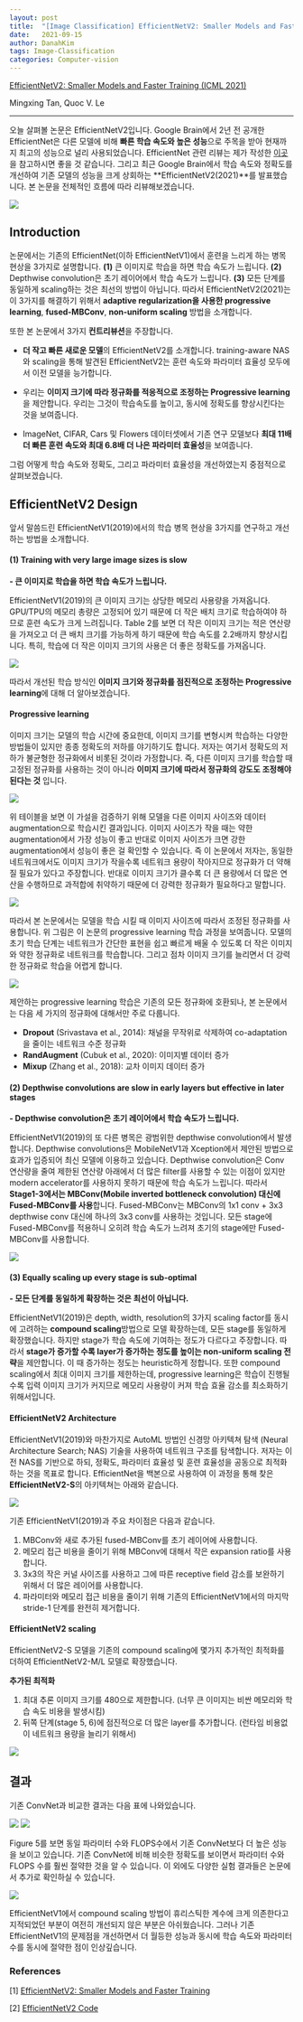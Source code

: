 ```yaml
---
layout: post
title:  "[Image Classification] EfficientNetV2: Smaller Models and Faster Training (ICML 2021)"
date:   2021-09-15
author: DanahKim
tags: Image-Classification
categories: Computer-vision
---
```






[EfficientNetV2: Smaller Models and Faster Training (ICML 2021)](https://arxiv.org/abs/2104.00298)

Mingxing Tan, Quoc V. Le

------



오늘 살펴볼 논문은 EfficientNetV2입니다. Google Brain에서 2년 전 공개한 EfficientNet은 다른 모델에 비해 **빠른 학습 속도와 높은 성능**으로 주목을 받아 현재까지 최고의 성능으로 널리 사용되었습니다. EfficientNet 관련 리뷰는 제가 작성한 [이곳](https://danaing.github.io/computer-vision/2021/09/08/efficientnet.html)을 참고하시면 좋을 것 같습니다. 그리고 최근 Google Brain에서 학습 속도와 정확도를 개선하여 기존 모델의 성능을 크게 상회하는 **EfficientNetV2(2021)**를 발표했습니다. 본 논문을 전체적인 흐름에 따라 리뷰해보겠습니다.

<img src="\assets\images\EfficientNetV2\0.png" />



## Introduction

논문에서는 기존의 EfficientNet(이하 EfficientNetV1)에서 훈련을 느리게 하는 병목 현상을 3가지로 설명합니다. **(1)** 큰 이미지로 학습을 하면 학습 속도가 느립니다. **(2)** Depthwise convolution은 초기 레이어에서 학습 속도가 느립니다. **(3)** 모든 단계를 동일하게 scaling하는 것은 최선의 방법이 아닙니다. 따라서 EfficientNetV2(2021)는 이 3가지를 해결하기 위해서 **adaptive regularization을 사용한 progressive learning**, **fused-MBConv**, **non-uniform scaling** 방법을 소개합니다.



또한 본 논문에서 3가지 **컨트리뷰션**을 주장합니다.

- **더 작고 빠른 새로운 모델**의 EfficientNetV2를 소개합니다. training-aware NAS와 scaling을 통해 발견된 EfficientNetV2는 훈련 속도와 파라미터 효율성 모두에서 이전 모델을 능가합니다.

- 우리는 **이미지 크기에 따라 정규화를 적응적으로 조정하는 Progressive learning**을 제안합니다. 우리는 그것이 학습속도를 높이고, 동시에 정확도를 향상시킨다는 것을 보여줍니다.

- ImageNet, CIFAR, Cars 및 Flowers 데이터셋에서 기존 연구 모델보다 **최대 11배 더 빠른 훈련 속도와 최대 6.8배 더 나은 파라미터 효율성**을 보여줍니다.



그럼 어떻게 학습 속도와 정확도, 그리고 파라미터 효율성을 개선하였는지 중점적으로 살펴보겠습니다.



## EfficientNetV2 Design

앞서 말씀드린 EfficientNetV1(2019)에서의 학습 병목 현상을 3가지를 연구하고 개선하는 방법을 소개합니다.



#### (1) Training with very large image sizes is slow

**- 큰 이미지로 학습을 하면 학습 속도가 느립니다.**

EfficientNetV1(2019)의 큰 이미지 크기는 상당한 메모리 사용량을 가져옵니다. GPU/TPU의 메모리 총량은 고정되어 있기 때문에 더 작은 배치 크기로 학습하여야 하므로 훈련 속도가 크게 느려집니다. Table 2를 보면 더 작은 이미지 크기는 적은 연산량을 가져오고 더 큰 배치 크기를 가능하게 하기 때문에 학습 속도를 2.2배까지 향상시킵니다. 특히, 학습에 더 작은 이미지 크기의 사용은 더 좋은 정확도를 가져옵니다.

<img src="\assets\images\EfficientNetV2\1.png" />

따라서 개선된 학습 방식인 **이미지 크기와 정규화를 점진적으로 조정하는 Progressive learning**에 대해 더 알아보겠습니다.



#### Progressive learning

이미지 크기는 모델의 학습 시간에 중요한데, 이미지 크기를 변형시켜 학습하는 다양한 방법들이 있지만 종종 정확도의 저하를 야기하기도 합니다. 저자는 여기서 정확도의 저하가 불균형한 정규화에서 비롯된 것이라 가정합니다. 즉, 다른 이미지 크기를 학습할 때 고정된 정규화를 사용하는 것이 아니라 **이미지 크기에 따라서 정규화의 강도도 조정해야 된다는 것** 입니다.

<img src="\assets\images\EfficientNetV2\2.png" />

위 테이블을 보면 이 가설을 검증하기 위해 모델을 다른 이미지 사이즈와 데이터 augmentation으로 학습시킨 결과입니다. 이미지 사이즈가 작을 때는 약한 augmentation에서 가장 성능이 좋고 반대로 이미지 사이즈가 크면 강한 augmentation에서 성능이 좋은 걸 확인할 수 있습니다. 즉 이 논문에서 저자는, 동일한 네트워크에서도 이미지 크기가 작을수록 네트워크 용량이 작아지므로 정규화가 더 약해질 필요가 있다고 주장합니다. 반대로 이미지 크기가 클수록 더 큰 용량에서 더 많은 연산을 수행하므로 과적합에 취약하기 때문에 더 강력한 정규화가 필요하다고 말합니다.

<img src="\assets\images\EfficientNetV2\3.png" />

따라서 본 논문에서는 모델을 학습 시킬 때 이미지 사이즈에 따라서 조정된 정규화를 사용합니다. 위 그림은 이 논문의 progressive learning 학습 과정을 보여줍니다. 모델의 초기 학습 단계는 네트워크가 간단한 표현을 쉽고 빠르게 배울 수 있도록 더 작은 이미지와 약한 정규화로 네트워크를 학습합니다. 그리고 점차 이미지 크기를 늘리면서 더 강력한 정규화로 학습을 어렵게 합니다.

<img src="\assets\images\EfficientNetV2\4.png" />

제안하는 progressive learning 학습은 기존의 모든 정규화에 호환되나, 본 논문에서는 다음 세 가지의 정규화에 대해서만 주로 다룹니다.

- **Dropout** (Srivastava et al., 2014): 채널을 무작위로 삭제하여 co-adaptation을 줄이는 네트워크 수준 정규화
- **RandAugment** (Cubuk et al., 2020): 이미지별 데이터 증가
- **Mixup** (Zhang et al., 2018): 교차 이미지 데이터 증가



#### (2) Depthwise convolutions are slow in early layers but effective in later stages

**- Depthwise convolution은 초기 레이어에서 학습 속도가 느립니다.**

EfficientNetV1(2019)의 또 다른 병목은 광범위한 depthwise convolution에서 발생합니다. Depthwise convolutions은 MobileNetV1과 Xception에서 제안된 방법으로 효과가 입증되어 최신 모델에 이용하고 있습니다. Depthwise convolution은 Conv 연산량을 줄여 제한된 연산량 아래에서 더 많은 filter를 사용할 수 있는 이점이 있지만 modern accelerator를 사용하지 못하기 때문에 학습 속도가 느립니다. 따라서 **Stage1-3에서는 MBConv(Mobile inverted bottleneck convolution) 대신에 Fused-MBConv를 사용**합니다. Fused-MBConv는 MBConv의 1x1 conv + 3x3 depthwise conv 대신에 하나의 3x3 conv를 사용하는 것입니다. 모든 stage에 Fused-MBConv를 적용하니 오히려 학습 속도가 느려져 초기의 stage에만 Fused-MBConv를 사용합니다.

<img src="\assets\images\EfficientNetV2\5.png" />



#### (3) Equally scaling up every stage is sub-optimal

**- 모든 단계를 동일하게 확장하는 것은 최선이 아닙니다.**

EfficientNetV1(2019)은 depth, width, resolution의 3가지 scaling factor를 동시에 고려하는 **compound scaling**방법으로 모델 확장하는데, 모든 stage를 동일하게 확장했습니다. 하지만 stage가 학습 속도에 기여하는 정도가 다르다고 주장합니다. 따라서 **stage가 증가할 수록 layer가 증가하는 정도를 높이는 non-uniform scaling 전략**을 제안합니다. 이 때 증가하는 정도는 heuristic하게 정합니다. 또한 compound scaling에서 최대 이미지 크기를 제한하는데, progressive learning은 학습이 진행될 수록 입력 이미지 크기가 커지므로 메모리 사용량이 커져 학습 효율 감소를 최소화하기 위해서입니다. 



#### EfficientNetV2 Architecture

EfficientNetV1(2019)와 마찬가지로 AutoML 방법인 신경망 아키텍쳐 탐색 (Neural Architecture Search; NAS) 기술을 사용하여 네트워크 구조를 탐색합니다. 저자는 이전 NAS를 기반으로 하되, 정확도, 파라미터 효율성 및 훈련 효율성을 공동으로 최적화하는 것을 목표로 합니다.  EfficientNet을 백본으로 사용하여 이 과정을 통해 찾은 **EfficientNetV2-S**의 아키텍쳐는 아래와 같습니다. 

<img src="\assets\images\EfficientNetV2\6.png" />

기존 EfficientNetV1(2019)과 주요 차이점은 다음과 같습니다.

1. MBConv와 새로 추가된 fused-MBConv를 초기 레이어에 사용합니다.
2. 메모리 접근 비용을 줄이기 위해 MBConv에 대해서 작은 expansion ratio를 사용합니다.
3. 3x3의 작은 커널 사이즈를 사용하고 그에 따른 receptive field 감소를 보완하기 위해서 더 많은 레이어를 사용합니다.
4. 파라미터와 메모리 접근 비용을 줄이기 위해 기존의 EfficientNetV1에서의 마지막 stride-1 단계를 완전히 제거합니다.



#### EfficientNetV2 scaling

EfficientNetV2-S 모델을 기존의 compound scaling에 몇가지 추가적인 최적화를 더하여 EfficientNetV2-M/L 모델로 확장했습니다. 

**추가된 최적화**

1. 최대 추론 이미지 크기를 480으로 제한합니다. (너무 큰 이미지는 비싼 메모리와 학습 속도 비용을 발생시킴)
2. 뒤쪽 단계(stage 5, 6)에 점진적으로 더 많은 layer를 추가합니다. (런타임 비용없이 네트워크 용량을 늘리기 위해서)

<img src="\assets\images\EfficientNetV2\7.png" />



## 결과

기존 ConvNet과 비교한 결과는 다음 표에 나와있습니다.

<img src="\assets\images\EfficientNetV2\8.png" />

<img src="\assets\images\EfficientNetV2\9.png" />

Figure 5를 보면 동일 파라미터 수와 FLOPS수에서 기존 ConvNet보다 더 높은 성능을 보이고 있습니다. 기존 ConvNet에 비해 비슷한 정확도를 보이면서 파라미터 수와 FLOPS 수를 훨씬 절약한 것을 알 수 있습니다. 이 외에도 다양한 실험 결과들은 논문에서 추가로 확인하실 수 있습니다.

<img src="\assets\images\EfficientNetV2\10.png" />

EfficientNetV1에서 compound scaling 방법이 휴리스틱한 계수에 크게 의존한다고 지적되었던 부분이 여전히 개선되지 않은 부분은 아쉬웠습니다. 그러나 기존 EfficientNetV1의 문제점을 개선하면서 더 월등한 성능과 동시에 학습 속도와 파라미터 수를 동시에 절약한 점이 인상깊습니다.



### References

[1] [EfficientNetV2: Smaller Models and Faster Training](https://arxiv.org/abs/2104.00298)

[2] [EfficientNetV2 Code](https://github.com/google/automl/tree/master/efficientnetv2)
